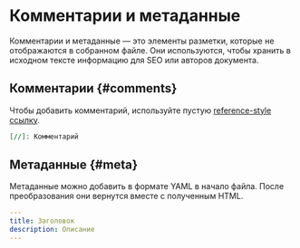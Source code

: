 # Комментарии и метаданные

Комментарии и метаданные — это элементы разметки, которые не отображаются в собранном файле. Они используются, чтобы хранить в исходном тексте информацию для SEO или авторов документа.

## Комментарии {#comments}

Чтобы добавить комментарий, используйте пустую [reference-style ссылку](./links.md#reference-style).

```markdown
[//]: Комментарий
```

## Метаданные {#meta}

Метаданные можно добавить в формате YAML в начало файла. После преобразования они вернутся вместе с полученным HTML. 

```yaml
---
title: Заголовок
description: Описание
---
```
